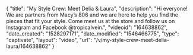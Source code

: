 {
    "title": "My Style Crew: Meet Delia & Laura",
    "description": "Hi everyone! We are partners from Macy’s 806 and we are here to help you find the pieces that fit your style. Come meet us at the store and follow us on Instagram and Facebook @tropicalvein.",
    "videoid": "164638862",
    "date_created": "1528297171",
    "date_modified": "1546466775",
    "type": "captivate",
    "layout": "video",
    "url": "\/v\/my-style-crew-meet-delia-laura\/164638862"
}